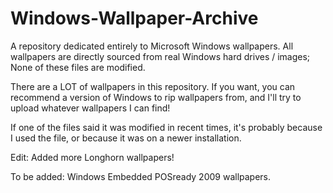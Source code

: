 # Windows-Wallpaper-Archive
A repository dedicated entirely to Microsoft Windows wallpapers. All wallpapers are directly sourced from real Windows hard drives / images; None of these files are modified.

There are a LOT of wallpapers in this repository. If you want, you can recommend a version of Windows to rip wallpapers from, and I'll try to upload whatever wallpapers I can find!

If one of the files said it was modified in recent times, it's probably because I used the file, or because it was on a newer installation.

Edit: Added more Longhorn wallpapers!

To be added: Windows Embedded POSready 2009 wallpapers.
